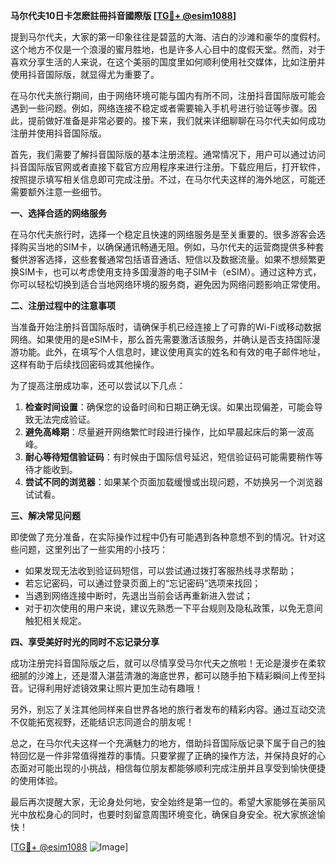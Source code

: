 **马尔代夫10日卡怎麽註冊抖音國際版 [[TG💪+ @esim1088](https://t.me/s/esim1088)]**

提到马尔代夫，大家的第一印象往往是碧蓝的大海、洁白的沙滩和豪华的度假村。这个地方不仅是一个浪漫的蜜月胜地，也是许多人心目中的度假天堂。然而，对于喜欢分享生活的人来说，在这个美丽的国度里如何顺利使用社交媒体，比如注册并使用抖音国际版，就显得尤为重要了。

在马尔代夫旅行期间，由于网络环境可能与国内有所不同，注册抖音国际版可能会遇到一些问题。例如，网络连接不稳定或者需要输入手机号进行验证等步骤。因此，提前做好准备是非常必要的。接下来，我们就来详细聊聊在马尔代夫如何成功注册并使用抖音国际版。

首先，我们需要了解抖音国际版的基本注册流程。通常情况下，用户可以通过访问抖音国际版官网或者直接下载官方应用程序来进行注册。下载应用后，打开软件，按照提示填写相关信息即可完成注册。不过，在马尔代夫这样的海外地区，可能还需要额外注意一些细节。

**一、选择合适的网络服务**

在马尔代夫旅行时，选择一个稳定且快速的网络服务是至关重要的。很多游客会选择购买当地的SIM卡，以确保通讯畅通无阻。例如，马尔代夫的运营商提供多种套餐供游客选择，这些套餐通常包括语音通话、短信以及数据流量。如果不想频繁更换SIM卡，也可以考虑使用支持多国漫游的电子SIM卡（eSIM）。通过这种方式，你可以轻松切换到适合当地网络环境的服务商，避免因为网络问题影响正常使用。

**二、注册过程中的注意事项**

当准备开始注册抖音国际版时，请确保手机已经连接上了可靠的Wi-Fi或移动数据网络。如果使用的是eSIM卡，那么首先需要激活该服务，并确认是否支持国际漫游功能。此外，在填写个人信息时，建议使用真实的姓名和有效的电子邮件地址，这样有助于后续找回密码或其他操作。

为了提高注册成功率，还可以尝试以下几点：

1. **检查时间设置**：确保您的设备时间和日期正确无误。如果出现偏差，可能会导致无法完成验证。
2. **避免高峰期**：尽量避开网络繁忙时段进行操作，比如早晨起床后的第一波高峰。
3. **耐心等待短信验证码**：有时候由于国际信号延迟，短信验证码可能需要稍作等待才能收到。
4. **尝试不同的浏览器**：如果某个页面加载缓慢或出现问题，不妨换另一个浏览器试试看。

**三、解决常见问题**

即使做了充分准备，在实际操作过程中仍有可能遇到各种意想不到的情况。针对这些问题，这里列出了一些实用的小技巧：

- 如果发现无法收到验证码短信，可以尝试通过拨打客服热线寻求帮助；
- 若忘记密码，可以通过登录页面上的“忘记密码”选项来找回；
- 当遇到网络连接中断时，先退出当前会话再重新进入尝试；
- 对于初次使用的用户来说，建议先熟悉一下平台规则及隐私政策，以免无意间触犯相关规定。

**四、享受美好时光的同时不忘记录分享**

成功注册完抖音国际版之后，就可以尽情享受马尔代夫之旅啦！无论是漫步在柔软细腻的沙滩上，还是潜入湛蓝清澈的海底世界，都可以随手拍下精彩瞬间上传至抖音。记得利用好滤镜效果让照片更加生动有趣哦！

另外，别忘了关注其他同样来自世界各地的旅行者发布的精彩内容。通过互动交流不仅能拓宽视野，还能结识志同道合的朋友呢！

总之，在马尔代夫这样一个充满魅力的地方，借助抖音国际版记录下属于自己的独特回忆是一件非常值得推荐的事情。只要掌握了正确的操作方法，并保持良好的心态面对可能出现的小挑战，相信每位朋友都能够顺利完成注册并且享受到愉快便捷的使用体验。

最后再次提醒大家，无论身处何地，安全始终是第一位的。希望大家能够在美丽风光中放松身心的同时，也要时刻留意周围环境变化，确保自身安全。祝大家旅途愉快！

[[TG💪+ @esim1088](https://t.me/s/esim1088) ![Image](https://i.postimg.cc/4NQfJmqS/Snipaste-2025-05-13-00-14-12.png)]